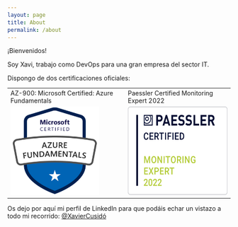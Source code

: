 ```yaml
---
layout: page
title: About
permalink: /about
---
```


¡Bienvenidos! 

Soy Xavi, trabajo como DevOps para una gran empresa del sector IT. 

Dispongo de dos certificaciones oficiales:

|||
|---|---|
|AZ-900: Microsoft Certified: Azure Fundamentals|Paessler Certified Monitoring Expert 2022|
| <img src="assets/image/az900.png" width="200" height="200"> | <img src="assets/image/badge_certified-monitoring-expert-2022.png" width="300" height="200"> |

Os dejo por aquí mi perfil de LinkedIn para que podáis echar un vistazo a todo mi recorrido: [@XavierCusidó](https://www.linkedin.com/in/xavier-cusid%C3%B3-g%C3%B3mez-92829a130//)
